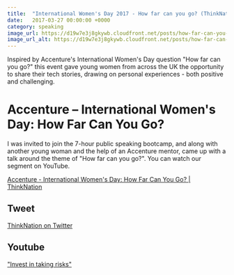 ```yaml
---
title:  "International Women's Day 2017 - How far can you go? (ThinkNation)"
date:   2017-03-27 00:00:00 +0000
category: speaking
image_url: https://d19w7e3j8gkywb.cloudfront.net/posts/how-far-can-you-go.png
image_url_alt: https://d19w7e3j8gkywb.cloudfront.net/posts/how-far-can-you-go.webp
---
```

Inspired by Accenture's International Women's Day question "How far can you go?" this event gave young women from 
across the UK the opportunity to share their tech stories, drawing on personal experiences - 
both positive and challenging.

# **Accenture – International Women's Day: How Far Can You Go?**

I was invited to join the 7-hour public speaking bootcamp, and along with another young woman and the help of an 
Accenture mentor, came up with a talk around the theme of "How far can you go?". You can watch our segment on YouTube.

[Accenture - International Women's Day: How Far Can You Go? | ThinkNation](https://thinknation.co/casestudy/nulla-vitae-elit-libero-a-pharetra-augue/)

## Tweet

[ThinkNation on Twitter](https://twitter.com/ThinkNat/status/842319650952105984)

## Youtube

["Invest in taking risks"](https://www.youtube.com/watch?v=APttJifOcGo&feature=youtu.be)